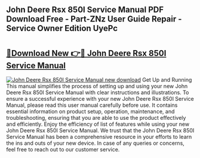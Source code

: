 ## John Deere Rsx 850I Service Manual PDF Download Free - Part-ZNz User Guide Repair - Service Owner Edition UyePc

# <h2><a href="http://bc29768.oget.top/?id=John+Deere+Rsx+850I+Service+Manual">🔗Download New 👉🔴 John Deere Rsx 850I Service Manual</a></h2>

[![John Deere Rsx 850I Service Manual new download](https://i.imgur.com/5g1atiW.png)](http://bc29768.oget.top/?id=John+Deere+Rsx+850I+Service+Manual)
Get Up and Running This manual simplifies the process of setting up and using your new John Deere Rsx 850I Service Manual with clear instructions and illustrations. To ensure a successful experience with your new John Deere Rsx 850I Service Manual, please read this user manual carefully before use. It contains essential information on product setup, operation, maintenance, and troubleshooting, ensuring that you are able to use the product effectively and efficiently. Enjoy the efficiency of list of features while using your new John Deere Rsx 850I Service Manual. We trust that the John Deere Rsx 850I Service Manual has been a comprehensive resource in your efforts to learn the ins and outs of your new device. In case of any queries or concerns, feel free to reach out to our customer service.
